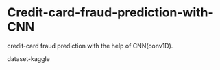 # Credit-card-fraud-prediction-with-CNN

credit-card fraud prediction with the help of CNN(conv1D).

dataset-kaggle
